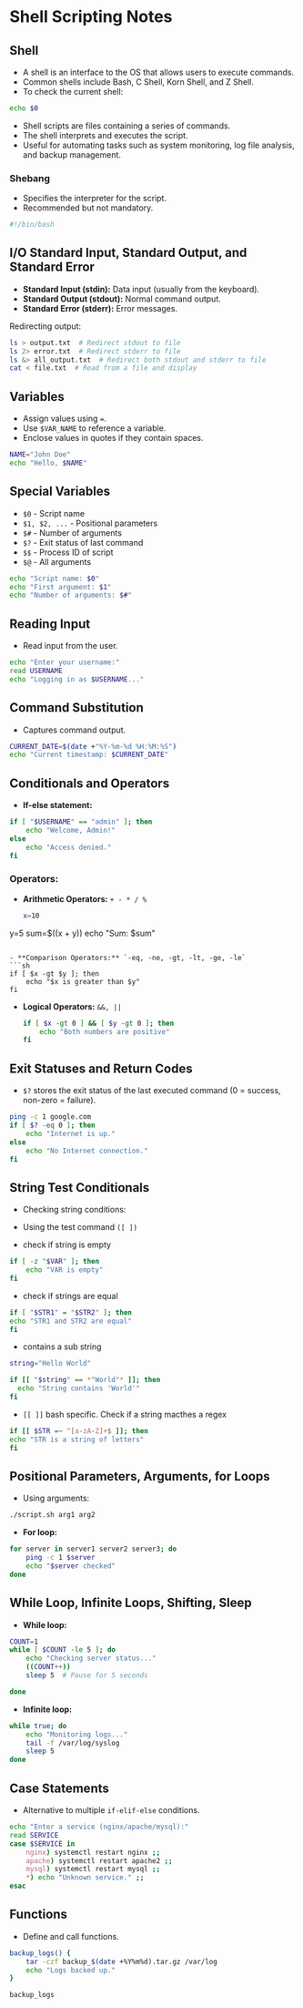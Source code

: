 # Shell Scripting Notes

## Shell
- A shell is an interface to the OS that allows users to execute commands.
- Common shells include Bash, C Shell, Korn Shell, and Z Shell.
- To check the current shell:

```sh
echo $0
```

- Shell scripts are files containing a series of commands.
- The shell interprets and executes the script.
- Useful for automating tasks such as system monitoring, log file analysis, and backup management.

### Shebang
- Specifies the interpreter for the script.
- Recommended but not mandatory.

```sh
#!/bin/bash
```

## I/O Standard Input, Standard Output, and Standard Error
- **Standard Input (stdin):** Data input (usually from the keyboard).
- **Standard Output (stdout):** Normal command output.
- **Standard Error (stderr):** Error messages.

Redirecting output:
```sh
ls > output.txt  # Redirect stdout to file
ls 2> error.txt  # Redirect stderr to file
ls &> all_output.txt  # Redirect both stdout and stderr to file
cat < file.txt  # Read from a file and display
```

## Variables
- Assign values using `=`.
- Use `$VAR_NAME` to reference a variable.
- Enclose values in quotes if they contain spaces.

```sh
NAME="John Doe"
echo "Hello, $NAME"
```

## Special Variables
- `$0` - Script name
- `$1, $2, ...` - Positional parameters
- `$#` - Number of arguments
- `$?` - Exit status of last command
- `$$` - Process ID of script
- `$@` - All arguments

```sh
echo "Script name: $0"
echo "First argument: $1"
echo "Number of arguments: $#"
```

## Reading Input
- Read input from the user.

```sh
echo "Enter your username:"
read USERNAME
echo "Logging in as $USERNAME..."
```

## Command Substitution
- Captures command output.

```sh
CURRENT_DATE=$(date +"%Y-%m-%d %H:%M:%S")
echo "Current timestamp: $CURRENT_DATE"
```

## Conditionals and Operators
- **If-else statement:**

```sh
if [ "$USERNAME" == "admin" ]; then
    echo "Welcome, Admin!"
else
    echo "Access denied."
fi
```

### Operators:
- **Arithmetic Operators:** `+ - * / %`  
  ```sh
  x=10
y=5
sum=$((x + y))
echo "Sum: $sum"
  ```

- **Comparison Operators:** `-eq, -ne, -gt, -lt, -ge, -le`
  ```sh
  if [ $x -gt $y ]; then
      echo "$x is greater than $y"
  fi
  ```

- **Logical Operators:** `&&, ||`
  ```sh
  if [ $x -gt 0 ] && [ $y -gt 0 ]; then
      echo "Both numbers are positive"
  fi
  ```

## Exit Statuses and Return Codes
- `$?` stores the exit status of the last executed command (0 = success, non-zero = failure).

```sh
ping -c 1 google.com
if [ $? -eq 0 ]; then
    echo "Internet is up."
else
    echo "No Internet connection."
fi
```

## String Test Conditionals
- Checking string conditions:

-  Using the test command `([ ])`

- check if string is empty

```sh
if [ -z "$VAR" ]; then
    echo "VAR is empty"
fi
```
- check if strings are equal

```sh
if [ "$STR1" = "$STR2" ]; then
echo "STR1 and STR2 are equal"
fi
```

- contains a sub string

```sh
string="Hello World"

if [[ "$string" == *"World"* ]]; then
  echo "String contains 'World'"
fi
```

- `[[ ]]` bash specific. Check if a string macthes a regex

```sh
if [[ $STR =~ ^[a-zA-Z]+$ ]]; then
echo "STR is a string of letters"
fi
```

## Positional Parameters, Arguments, for Loops
- Using arguments:

```sh
./script.sh arg1 arg2
```

- **For loop:**

```sh
for server in server1 server2 server3; do
    ping -c 1 $server
    echo "$server checked"
done
```

## While Loop, Infinite Loops, Shifting, Sleep
- **While loop:**

```sh
COUNT=1
while [ $COUNT -le 5 ]; do
    echo "Checking server status..."
    ((COUNT++))
    sleep 5  # Pause for 5 seconds

done
```

- **Infinite loop:**

```sh
while true; do
    echo "Monitoring logs..."
    tail -f /var/log/syslog
    sleep 5
done
```

## Case Statements
- Alternative to multiple `if-elif-else` conditions.

```sh
echo "Enter a service (nginx/apache/mysql):"
read SERVICE
case $SERVICE in
    nginx) systemctl restart nginx ;;
    apache) systemctl restart apache2 ;;
    mysql) systemctl restart mysql ;;
    *) echo "Unknown service." ;;
esac
```

## Functions
- Define and call functions.

```sh
backup_logs() {
    tar -czf backup_$(date +%Y%m%d).tar.gz /var/log
    echo "Logs backed up."
}

backup_logs
```